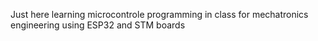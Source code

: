 Just here learning microcontrole programming in class for mechatronics engineering using ESP32 and STM boards

